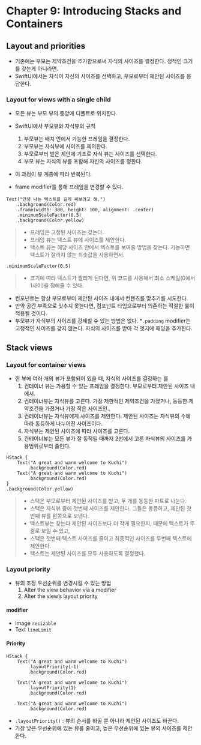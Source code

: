 # Chapter 9: Introducing Stacks and Containers

## Layout and priorities
* 기존에는 부모는 제약조건을 추가함으로써 자식의 사이즈를 결정한다. 정적인 크기를 갖는게 아니라면.
* SwiftUI에서는 자식이 자신의 사이즈를 선택하고, 부모로부터 제안된 사이즈를 응답한다.

### Layout for views with a single child
* 모든 뷰는 부모 뷰의 중앙에 디폴트로 위치한다.
* SwiftUI에서 부모뷰와 자식뷰의 규칙
	1. 부모뷰는 배치 안에서 가능한 프레임을 결정한다.
	2. 부모뷰는 자식뷰에 사이즈를 제의한다.
	3. 부모로부터 받은 제안에 기초로 자식 뷰는 사이즈를 선택한다.
	4. 부모 뷰는 자식의 뷰를 포함해 자신의 사이즈를 정한다.
* 이 과정이 뷰 계층에 따라 반복된다.

* frame modifier를 통해 프레임을 변경할 수 있다.
~~~
Text("안녕 나는 텍스트를 길게 써보려고 해.")
	.background(Color.red)
	.frame(width: 300, height: 100, alignment: .center)
	.minimumScaleFactor(0.5)
	.background(Color.yellow)
~~~
> * 프레임은 고정된 사이즈는 갖는다.
> * 프레임 뷰는 텍스트 뷰에 사이즈를 제안한다.
> * 텍스트 뷰는 해당 사이즈 안에서 텍스트를 보여줄 방법을 찾는다. 가능하면 텍스트가 잘리지 않는 최솟값을 사용하면서.


~~~
.minimumScaleFactor(0.5)
~~~
> * 크기에 따라 텍스트가 짤리게 된다면, 위 코드를 사용해서 최소 스케일(0에서 1사이)을 정해줄 수 있다. 


* 컨포넌트는 항상 부모로부터 제안된 사이즈 내에서 컨텐츠를 맞추기를 시도한다.
* 만약 공간 부족으로 맞추지 못한다면, 컴포넌트 타입으로부터 의존하는 적절한 룰이 적용될 것이다. 
* 부모뷰가 자식뷰의 사이즈를 강제할 수 있는 방법은 없다.
*`.padding` modifier는 고정적인 사이즈를 갖지 않는다. 자식의 사이즈를 받아 각 엣지에 패딩을 추가한다.

## Stack views

### Layout for container views
* 한 뷰에 여러 개의 뷰가 포함되어 있을 때, 자식의 사이즈를 결정하는 룰
	1. 컨데이너 뷰는 가용할 수 있는 프레임을 결정한다. 부모로부터 제안된 사이즈 내에서.
	2. 컨테이너뷰는 자식뷰를 고른다. 가장 제한적인 제약조건을 가졌거나, 동등한 제약조건을 가졌거나 가장 작은 사이즈인.. 
	3. 컨테이너뷰는 자식뷰에게 사이즈를 제안한다. 제안된 사이즈는 자식뷰의 수에 따라 동등하게 나누어진 사이즈이다.
	4. 자식뷰는 제안된 사이즈에 따라 사이즈를 고른다.
	5. 컨테이너뷰는 모든 뷰가 잘 동작될 때까지 2번에서 고른 자식뷰의 사이즈를 가용범위로부터 줄인다.
	
~~~
HStack {
	Text("A great and warm welcome to Kuchi")
		.background(Color.red)
	Text("A great and warm welcome to Kuchi")
		.background(Color.red)
}
.background(Color.yellow)
~~~
> * 스택은 부모로부터 제안된 사이즈를 받고, 두 개를 동등한 파트로 나눈다.
> * 스택은 자식뷰 중에 첫번째 사이즈를 제안한다. 그들은 동등하고, 제안된 첫번째 뷰를 왼쪽으로 보낸다.
> * 텍스트뷰는 찾는다 제안된 사이즈보다 더 작게 필요한지, 때문에 텍스트가 두 줄로 보일 수 있고, 
> * 스택은 첫번째 텍스트 사이즈를 줄이고 최종적인 사이즈를 두번째 텍스트에 제안한다.
> * 텍스트는 제안된 사이즈를 모두 사용하도록 결정했다.

### Layout priority
* 뷰의 조정 우선순위를 변경시킬 수 있는 방법
	1. Alter the view behavior via a modifier
	2. Alter the view’s layout priority

#### modifier
* Image `resizable`
* Text `lineLimit`

#### Priority
~~~
HStack {
	Text("A great and warm welcome to Kuchi")
    	.layoutPriority(-1)
	    .background(Color.red)
	
	Text("A great and warm welcome to Kuchi")
    	.layoutPriority(1)
	    .background(Color.red)
	
	Text("A great and warm welcome to Kuchi")
	    .background(Color.red)
~~~
* `.layoutPriority()` : 뷰의 순서를 바꿀 뿐 아니라 제안된 사이즈도 바꾼다.
* 가장 낮은 우선순위에 있는 뷰를 줄이고, 높은 우선순위에 있는 뷰의 사이즈를 제안한다.

